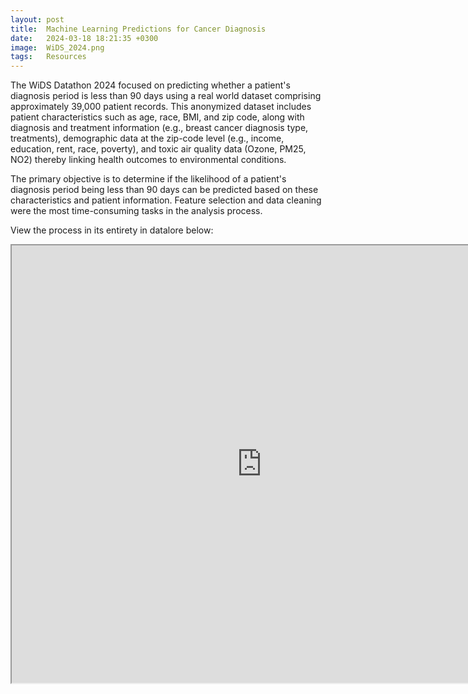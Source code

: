 ```yaml
---
layout: post
title:  Machine Learning Predictions for Cancer Diagnosis
date:   2024-03-18 18:21:35 +0300
image:  WiDS_2024.png
tags:   Resources
---
```

The WiDS Datathon 2024 focused on predicting whether a patient's diagnosis period is less than 90 days using a real world dataset comprising approximately 39,000 patient records. This anonymized dataset includes patient characteristics such as age, race, BMI, and zip code, along with diagnosis and treatment information (e.g., breast cancer diagnosis type, treatments), demographic data at the zip-code level (e.g., income, education, rent, race, poverty), and toxic air quality data (Ozone, PM25, NO2) thereby linking health outcomes to environmental conditions.

<p></p>
The primary objective is to determine if the likelihood of a patient's diagnosis period being less than 90 days can be predicted based on these characteristics and patient information. Feature selection and data cleaning were the most time-consuming tasks in the analysis process.
<p></p>
View the process in its entirety in datalore below:
<p></p>
<div class="container">
  <iframe class="responsive-iframe" src="https://datalore.jetbrains.com/report/static/qfeUwr1oIwGyhdv6PEt4Qs/WqbhtIHqVjEuEkKqZkfN45" width="800" height="700"></iframe>
